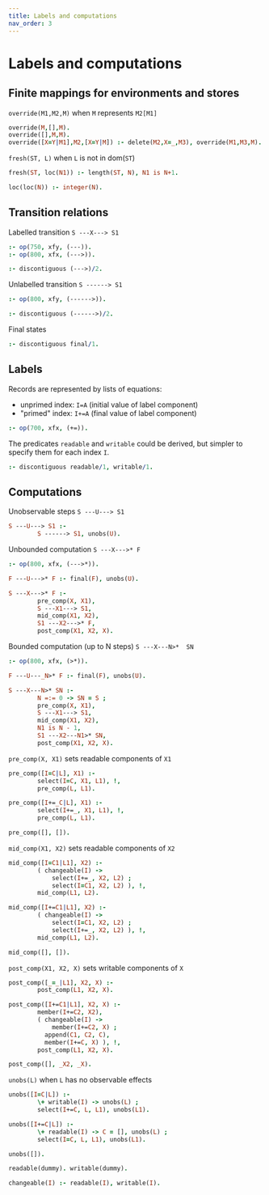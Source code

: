 ```yaml
---
title: Labels and computations
nav_order: 3
---
```


# Labels and computations

## Finite mappings for environments and stores

`override(M1,M2,M)` when `M` represents `M2[M1]`
```prolog
override(M,[],M).
override([],M,M).
override([X=Y|M1],M2,[X=Y|M]) :- delete(M2,X=_,M3), override(M1,M3,M).
```

`fresh(ST, L)` when `L` is not in dom(`ST`)
```prolog
fresh(ST, loc(N1)) :- length(ST, N), N1 is N+1.

loc(loc(N)) :- integer(N).
```

## Transition relations

Labelled transition `S ---X---> S1`

```prolog
:- op(750, xfy, (---)).
:- op(800, xfx, (--->)).

:- discontiguous (--->)/2.
```

Unlabelled transition `S ------> S1`
```prolog
:- op(800, xfy, (------>)).

:- discontiguous (------>)/2.
```

Final states
```prolog
:- discontiguous final/1.
```

## Labels

Records are represented by lists of equations:
- unprimed index: `I=A`  (initial value of label component)
- "primed" index: `I+=A` (final value of label component)

```prolog
:- op(700, xfx, (+=)).
```
The predicates `readable` and `writable` could be derived,
but simpler to specify them for each index `I`.

```prolog
:- discontiguous readable/1, writable/1.
```

## Computations

Unobservable steps `S ---U---> S1`
```prolog
S ---U---> S1 :-
        S ------> S1, unobs(U).
```

Unbounded computation `S ---X--->* F`
```prolog
:- op(800, xfx, (--->*)).

F ---U--->* F :- final(F), unobs(U).

S ---X--->* F :-
        pre_comp(X, X1),
        S ---X1---> S1,
        mid_comp(X1, X2),
        S1 ---X2--->* F,
        post_comp(X1, X2, X).
```

Bounded computation (up to N steps) `S ---X---N>*  SN`
```prolog
:- op(800, xfx, (>*)).

F ---U---_N>* F :- final(F), unobs(U).

S ---X---N>* SN :-
        N =:= 0 -> SN = S ;
        pre_comp(X, X1),
        S ---X1---> S1,
        mid_comp(X1, X2),
        N1 is N - 1,
        S1 ---X2---N1>* SN,
        post_comp(X1, X2, X).
```

`pre_comp(X, X1)` sets readable components of `X1`
```prolog
pre_comp([I=C|L], X1) :-
        select(I=C, X1, L1), !,
        pre_comp(L, L1).

pre_comp([I+=_C|L], X1) :-
        select(I+=_, X1, L1), !,
        pre_comp(L, L1).

pre_comp([], []).
```

`mid_comp(X1, X2)` sets readable components of `X2`
```prolog
mid_comp([I=C1|L1], X2) :-
        ( changeable(I) ->
            select(I+=_, X2, L2) ;
            select(I=C1, X2, L2) ), !,
        mid_comp(L1, L2).

mid_comp([I+=C1|L1], X2) :-
        ( changeable(I) ->
            select(I=C1, X2, L2) ;
            select(I+=_, X2, L2) ), !,
        mid_comp(L1, L2).

mid_comp([], []).
```

`post_comp(X1, X2, X)` sets writable components of `X`
```prolog
post_comp([_=_|L1], X2, X) :-
        post_comp(L1, X2, X).

post_comp([I+=C1|L1], X2, X) :-
        member(I+=C2, X2),
        ( changeable(I) ->
            member(I+=C2, X) ;
          append(C1, C2, C),
          member(I+=C, X) ), !,
        post_comp(L1, X2, X).

post_comp([], _X2, _X).
```

`unobs(L)` when `L` has no observable effects
```prolog
unobs([I=C|L]) :-
        \+ writable(I) -> unobs(L) ;
        select(I+=C, L, L1), unobs(L1).

unobs([I+=C|L]) :-
        \+ readable(I) -> C = [], unobs(L) ;
        select(I=C, L, L1), unobs(L1).

unobs([]).

readable(dummy). writable(dummy).

changeable(I) :- readable(I), writable(I).
```
